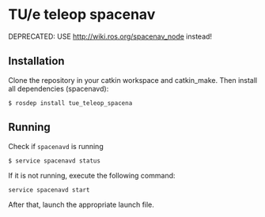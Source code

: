 # TU/e teleop spacenav

DEPRECATED: USE http://wiki.ros.org/spacenav_node instead!

## Installation
Clone the repository in your catkin workspace and catkin_make.
Then install all dependencies (spacenavd):
```
$ rosdep install tue_teleop_spacena
```

## Running
Check if `spacenavd` is running
```
$ service spacenavd status
```
If it is not running, execute the following command:
```
service spacenavd start
```

After that, launch the appropriate launch file.
